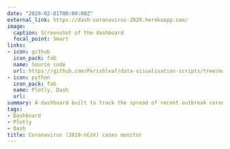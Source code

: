 ```yaml
---
date: "2020-02-01T00:00:00Z"
external_link: https://dash-coronavirus-2020.herokuapp.com/
image:
  caption: Screenshot of the dashboard
  focal_point: Smart
links:
- icon: github
  icon_pack: fab
  name: Source code
  url: https://github.com/Perishleaf/data-visualisation-scripts/tree/master/dash-2019-coronavirus
- icon: python
  icon_pack: fab
  name: Plotly, Dash
  url: 
summary: A dashboard built to track the spread of recent outbreak coronavirus (2019-nCoV). 
tags:
- Dashboard
- Plotly
- Dash
title: Coronavirus (2019-nCoV) cases monitor
---
```

